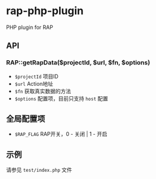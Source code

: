 rap-php-plugin
==============

PHP plugin for RAP

## API 

### RAP::getRapData($projectId, $url, $fn, $options)

- `$projectId` 项目ID
- `$url` Action地址
- `$fn` 获取真实数据的方法
- `$options` 配置项，目前只支持 `host` 配置

## 全局配置项

- `$RAP_FLAG` RAP开关，0 - 关闭 | 1 - 开启

## 示例

请参见 `test/index.php` 文件
